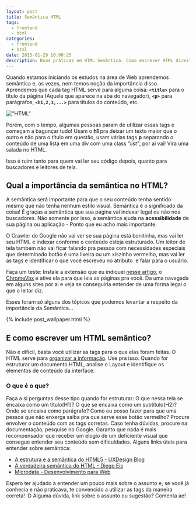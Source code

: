 ```yaml
---
layout: post
title: Semântica HTML
tags:
  - frontend
  - html
categories:
  - frontend
  - html
date: 2015-01-29 10:00:25
description: Boas práticas em HTML Semântica. Como escrever HTML direito.
---
```


Quando estamos iniciando os estudos na área de Web aprendemos semântica e, as vezes, nem temos noção da importância disso. Aprendemos que cada tag HTML serve para alguma coisa: **`<title>`** para o título da página (Aquele que aparece na aba do navegador), **`<p>`** para parágrafos, **`<h1,2,3,...>`** para títulos do conteúdo, etc.

!["HTML"](../..//public/images/HTML.png)

Porém, com o tempo, algumas pessoas param de utilizar essas tags e começam a bagunçar tudo! Usam o **h1** pra deixar um texto maior que o outro e não para o título em questão, usam várias tags **p** separando o conteúdo de uma lista em uma div com uma class *"list"*, por ai vai! Vira uma salada no HTML.

Isso é ruim tanto para quem vai ler seu código depois, quanto para buscadores e leitores de tela.

## Qual a importância da semântica no HTML?

A semântica será importante para que o seu conteúdo tenha sentido mesmo que não tenha nenhum estilo visual. Semântica é o significado da coisa! É graças a semântica que sua página vai indexar legal ou não nos buscadores. Não somente por isso, a semântica ajuda na **acessibilidade** de sua página ou aplicação - Ponto que eu acho mais importante.

O Crawler do Google não vai ver se sua página está bonitinha, mas vai ler seu HTML e indexar conforme o conteúdo esteja estruturado. Um leitor de tela também não vai ficar falando pra pessoa com necessidades especiais que determinado botão é uma lixeira ou um xiszinho vermelho, mas vai ler as tags e identificar o que você escreveu no atributo **<alt>** e falar para o usuário.

Faça um teste: Instale a extensão que eu indiquei [nesse artigo](/posts/extensoes-navegador-desenvolvimento-web/ "Extensões do Navegador para Desenvolvimento Web"), o [ChromeVox](https://chrome.google.com/webstore/detail/chromevox/kgejglhpjiefppelpmljglcjbhoiplfn "ChromeVox") e ative ela para que leia as páginas pra você. Da uma navegada em alguns sites por ai e veja se conseguiria entender de uma forma legal o que o leitor diz.

Esses foram só alguns dos tópicos que podemos levantar a respeito da importância da Semântica...

{% include post_wallpaper.html %}

## E como escrever um HTML semântico?

Não é difícil, basta você utilizar as tags para o que elas foram feitas.
O HTML serve para [organizar a informação](https://www.eventials.com/locaweb/diego-eis-a-semantica-do-html-5/). Use pra isso.
Quando for estruturar um documento HTML, analise o Layout e identifique os elementos de conteúdo da interface.

### O que é o que?

Faça a si perguntas desse tipo quando for estruturar: O que nessa tela se encaixa como um título(H1)? O que se encaixa como um subtítulo(H2)? Onde se encaixa como parágrafo? Como eu posso fazer para que uma pessoa que não enxerga saiba pra que serve esse botão vermelho?
Procure envolver o conteúdo com as tags corretas. Caso tenha dúvidas, procure na documentação, pesquise no Google.
Garanto que nada é mais recompensador que receber um elogio de um deficiente visual que consegue entender seu conteúdo sem dificuldades.
Alguns links úteis para entender sobre semântica:

* [A estrutura e a semântica do HTML5 - UXDesign Blog](https://www.uxdesign.blog.br/padroes-web/html5/entendo-a-estrutura-e-a-semantica-do-html5/ "A estrutura e a semântica do HTML5")
* [A verdadeira semântica do HTML - Diego Eis](https://pt.slideshare.net/diegoeis/a-verdadeira-semntica-do-html5 "A verdadeira semântica do HTML")
* [Microdata - Desenvolvimento para Web](https://desenvolvimentoparaweb.com/html/microdata-api-schema-org-significado-html/ "Microdata API e Schema.org: dando significado ao HTML")

Espero ter ajudado a entender um pouco mais sobre o assunto e, se você já conhecia e não praticava, te convencido a utilizar as tags da maneira correta! :D
Alguma dúvida, link sobre o assunto ou sugestão? Comenta ae!
